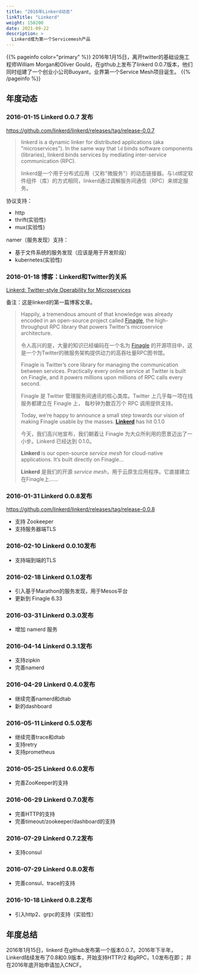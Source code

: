 ```yaml
---
title: "2016年Linkerd动态"
linkTitle: "Linkerd"
weight: 150200
date: 2021-09-22
description: >
  Linkerd成为第一个Servicemesh产品
---
```


{{% pageinfo color="primary" %}}
2016年1月15日，离开twitter的基础设施工程师William Morgan和Oliver Gould，在github上发布了linkerd 0.0.7版本，他们同时组建了一个创业小公司Buoyant，业界第一个Service Mesh项目诞生。
{{% /pageinfo %}}

## 年度动态

### 2016-01-15 Linkerd 0.0.7 发布

https://github.com/linkerd/linkerd/releases/tag/release-0.0.7

> linkerd is a dynamic linker for distributed applications (aka "microservices"). In the same way that `ld` binds software components (libraries), linkerd binds services by mediating inter-service communication (RPC).
>
> linkerd是一个用于分布式应用（又称"微服务"）的动态链接器。与`ld`绑定软件组件（库）的方式相同，linkerd通过调解服务间通信（RPC）来绑定服务。

协议支持：

- http
- thrift(实验性)
- mux(实验性)

namer（服务发现）支持：

- 基于文件系统的服务发现（应该是用于开发阶段）
- kubernetes(实验性)

### 2016-01-18 博客：Linkerd和Twitter的关系

[Linkerd: Twitter-style Operability for Microservices](https://linkerd.io/2016/02/18/linkerd-twitter-style-operability-for-microservices/)

备注：这是linkerd的第一篇博客文章。

> Happily, a tremendous amount of that knowledge was already encoded in an open-source project called [Finagle](https://finagle.github.io/), the high-throughput RPC library that powers Twitter’s microservice architecture.
>
> 令人高兴的是，大量的知识已经编码在一个名为 [Finagle](https://finagle.github.io/) 的开源项目中，这是一个为Twitter的微服务架构提供动力的高吞吐量RPC图书馆。
>
> Finagle is Twitter’s core library for managing the communication between services. Practically every online service at Twitter is built on Finagle, and it powers millions upon millions of RPC calls every second. 
>
> Finagle 是 Twitter 管理服务间通讯的核心类库。Twitter 上几乎每一项在线服务都建立在 Finagle 上， 每秒钟为数百万个 RPC 调用提供支持。
>
> Today, we’re happy to announce a small step towards our vision of making Finagle usable by the masses. **[Linkerd](https://linkerd.io/)** has hit 0.1.0
>
> 今天，我们高兴地宣布，我们朝着让 Finagle 为大众所利用的愿景迈出了一小步。Linkerd 已经达到 0.1.0。
>
> **Linkerd** is our open-source *service mesh* for cloud-native applications. It’s built directly on Finagle...
>
> **Linkerd** 是我们的开源 *service mesh*，用于云原生应用程序。它直接建立在Finagle上......

### 2016-01-31 Linkerd 0.0.8发布

https://github.com/linkerd/linkerd/releases/tag/release-0.0.8

- 支持 Zookeeper
- 支持服务器端TLS

### 2016-02-10 Linkerd 0.0.10发布

- 支持端到端的TLS

### 2016-02-18 Linkerd 0.1.0发布

- 引入基于Marathon的服务发现，用于Mesos平台
- 更新到 Finagle 6.33

### 2016-03-31 Linkerd 0.3.0发布

- 增加 namerd 服务

### 2016-04-14 Linkerd 0.3.1发布

- 支持zipkin
- 完善namerd

### 2016-04-29 Linkerd 0.4.0发布

- 继续完善namerd和dtab
- 新的dashboard

### 2016-05-11 Linkerd 0.5.0发布

- 继续完善trace和dtab
- 支持retry
- 支持prometheus

### 2016-05-25 Linkerd 0.6.0发布

- 完善ZooKeeper的支持

### 2016-06-29 Linkerd 0.7.0发布

- 完善HTTP的支持
- 完善timeout/zookeeper/dashboard的支持

### 2016-07-29 Linkerd 0.7.2发布

- 支持consul

### 2016-07-29 Linkerd 0.8.0发布

- 完善consul、trace的支持

### 2016-10-18 Linkerd 0.8.2发布

- 引入http2、grpc的支持（实验性）

## 年度总结

2016年1月15日，linkerd 在github发布第一个版本0.0.7。2016年下半年，Linkerd陆续发布了0.8和0.9版本，开始支持HTTP/2 和gRPC，1.0发布在即；
并在2016年底开始申请加入CNCF。